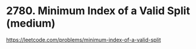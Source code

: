 # 2780. Minimum Index of a Valid Split (medium)

https://leetcode.com/problems/minimum-index-of-a-valid-split
